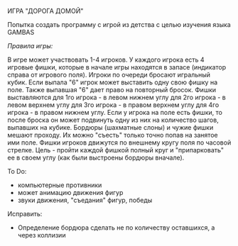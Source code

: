 ИГРА "ДОРОГА ДОМОЙ"

Попытка создать программу с игрой из детства с целью изучения языка GAMBAS

_Правила игры:_

В игре может участвовать 1-4 игроков.
У каждого игрока есть 4 игровые фишки, которые в начале игры находятся в запасе (индикатор справа от игрового поля).
Игроки по очереди бросают игральный кубик. Если выпала "6" игрок может выставить одну свою фишку на поле.
Также выпавшая "6" дает право на повторный бросок.
Фишки выставляются для 1го игрока - в левом нижнем углу
                   для 2го игрока - в левом верхнем углу
                   для 3го игрока - в правом верхнем углу
                   для 4го игрока - в правом нижнем углу.
Если у игрока на поле есть фишки, то после броска он может подвинуть одну из них на количество шагов, выпавших на кубике.
Бордюры (шахматные слоны) и чужие фишки мешают проходу. Их можно "съесть" только точно попав на занятое ими поле.
Фишки игроков движутся по внешнему кругу поля по часовой стрелке. Цель - пройти каждой фишкой полный круг и "припарковать" ее
в своем углу (как были выстроены бордюры вначале).



To Do:
   
   - компьютерные противники
   - может анимацию движения фигур
   - звуки движения, "съедания" фигур, победы
  
   
Исправить:
   
   - Определение бордюра сделать не по количеству оставшихся, а через коллизии
